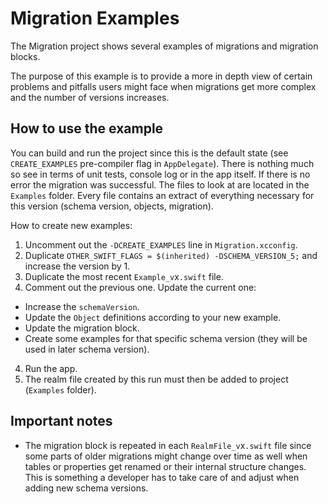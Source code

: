 # Migration Examples

The Migration project shows several examples of migrations and migration blocks.

The purpose of this example is to provide a more in depth view of certain problems and pitfalls users might face when migrations get more complex and the number of versions increases.

## How to use the example

You can build and run the project since this is the default state (see `CREATE_EXAMPLES` pre-compiler flag in `AppDelegate`).
There is nothing much so see in terms of unit tests, console log or in the app itself. If there is no error the migration was successful.
The files to look at are located in the `Examples` folder. Every file contains an extract of everything necessary for this version (schema version, objects, migration).

How to create new examples:
1. Uncomment out the `-DCREATE_EXAMPLES` line in `Migration.xcconfig`.
2. Duplicate `OTHER_SWIFT_FLAGS = $(inherited) -DSCHEMA_VERSION_5;` and increase the version by 1.
3. Duplicate the most recent `Example_v`x`.swift` file.
4. Comment out the previous one. Update the current one:
  * Increase the `schemaVersion`.
  * Update the `Object` definitions according to your new example.
  * Update the migration block.
  * Create some examples for that specific schema version (they will be used in later schema version).
4. Run the app.
5. The realm file created by this run must then be added to project (`Examples` folder).

## Important notes

* The migration block is repeated in each `RealmFile_v`x`.swift` file since some parts of older migrations might change over time as well when tables or properties get renamed or their internal structure changes. This is something a developer has to take care of and adjust when adding new schema versions.

